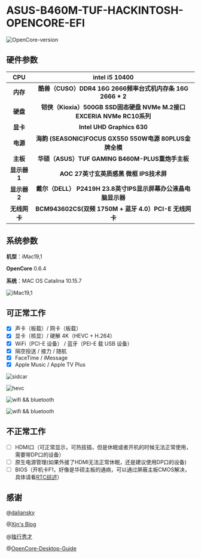 # ASUS-B460M-TUF-HACKINTOSH-OPENCORE-EFI

![OpenCore-version](https://img.shields.io/badge/OpenCore-0.6.4-brightgreen)

## 硬件参数

|     CPU      |                        intel i5 10400                        |
| :----------: | :----------------------------------------------------------: |
|   **内存**   |  **酷兽（CUSO）DDR4 16G 2666频率台式机内存条 16G 2666 * 2**  |
|   **硬盘**   | **铠侠（Kioxia）500GB SSD固态硬盘 NVMe M.2接口 EXCERIA NVMe RC10系列** |
|   **显卡**   |                  **Intel UHD Graphics 630**                  |
|   **电源**   |    **海韵 (SEASONIC)FOCUS GX550 550W电源 80PLUS金牌全模**    |
|   **主板**   |       **华硕（ASUS）TUF GAMING B460M-PLUS重炮手主板**        |
| **显示器1**  |           **AOC 27英寸玄英质感黑 微框 IPS技术屏**            |
| **显示器2**  | **戴尔（DELL） P2419H 23.8英寸IPS显示屏幕办公液晶电脑显示器** |
| **无线网卡** |    **BCM943602CS(双频 1750M + 蓝牙 4.0）PCI-E 无线网卡**     |

## 系统参数

**机型**：iMac19,1 

**OpenCore** 0.6.4

**系统**：MAC OS Catalina 10.15.7

![iMac19,1](https://github.com/SeanChan0901/ASUS-B460M-TUF-HACKINTOSH-OPENCORE-EFI/tree/master/image/system.png)

## 可正常工作

- [x] 声卡（板载）/ 网卡（板载）
- [x] 显卡（核显）/ 硬解 4K（HEVC + H.264）
- [x] WiFi（PCI-E 设备） / 蓝牙（PEI-E 载 USB 设备）
- [x] 隔空投送 / 接力 / 随航
- [x] FaceTime / iMessage
- [x] Apple Music / Apple TV Plus

![sidcar](https://github.com/SeanChan0901/ASUS-B460M-TUF-HACKINTOSH-OPENCORE-EFI/tree/master/image/sider.png)

![hevc](https://github.com/SeanChan0901/ASUS-B460M-TUF-HACKINTOSH-OPENCORE-EFI/tree/master/image/hevc.png)

![wifi && bluetooth](https://github.com/SeanChan0901/ASUS-B460M-TUF-HACKINTOSH-OPENCORE-EFI/tree/master/image/wifi.png)

![wifi && bluetooth](https://github.com/SeanChan0901/ASUS-B460M-TUF-HACKINTOSH-OPENCORE-EFI/tree/master/image/wifi2.png)

## 不正常工作

- [ ] HDMI口（可正常显示，可热拔插，但是休眠或者开机的时候无法正常使用，需要带DP口的设备）
- [ ] 原生电源管理(如果外接了HDMI无法正常休眠，还是建议使用DP口的设备)
- [ ] BIOS（开机卡F1，好像是华硕主板的通病，可以通过屏蔽主板CMOS解决，具体请看[RTC综述](https://blog.xjn819.com/post/rtc-issues-related-to-oc.html)）

## 感谢

@[daliansky](https://github.com/daliansky)

@[Xjn's Blog](https://blog.xjn819.com/)

@[独行秀才](https://shuiyunxc.gitee.io/)

@[OpenCore-Desktop-Guide](https://dortania.github.io/OpenCore-Desktop-Guide/)